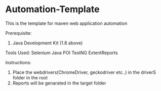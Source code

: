 # Automation-Template
This is the template for maven web application automation 

Prerequisite:
1. Java Development Kit (1.8 above)

Tools Used:
Selenium
Java
POI
TestNG
ExtentReports

Instructions:
1. Place the webdrivers(ChromeDriver, geckodriver etc..) in the driverS folder in the root
2. Reports will be genarated in the target folder
